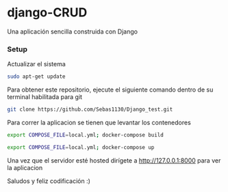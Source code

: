 # django-CRUD
Una aplicación sencilla construida con Django

### Setup
Actualizar el sistema
```bash
sudo apt-get update
```
Para obtener este repositorio, ejecute el siguiente comando dentro de su terminal habilitada para git
```bash
git clone https://github.com/Sebas1130/Django_test.git
```
Para correr la aplicacion se tienen que levantar los contenedores
```bash
export COMPOSE_FILE=local.yml; docker-compose build
```
```bash
export COMPOSE_FILE=local.yml; docker-compose up
```

Una vez que el servidor esté hosted dirígete a http://127.0.0.1:8000 para ver la aplicacion

Saludos y feliz codificación :)
